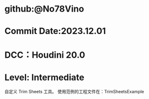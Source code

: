 # github:@No78Vino
# Commit Date:2023.12.01
# DCC：Houdini 20.0 
# Level: Intermediate

自定义 Trim Sheets 工具。
使用范例的工程文件在：TrimSheetsExample
